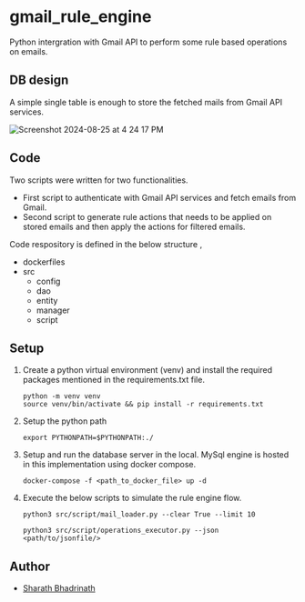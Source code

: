 # gmail_rule_engine
Python intergration with Gmail API to perform some rule based operations on emails.

## DB design


A simple single table is enough to store the fetched mails from Gmail API services.

![Screenshot 2024-08-25 at 4 24 17 PM](https://github.com/user-attachments/assets/23d87751-c08a-41c9-b3bb-11d71f516f89)

## Code

Two scripts were written for two functionalities.
- First script to authenticate with Gmail API services and fetch emails from Gmail.
- Second script to generate rule actions that needs to be applied on stored emails and then apply the actions for filtered emails.

Code respository is defined in the below structure ,

- dockerfiles
- src
  - config
  - dao
  - entity
  - manager
  - script

## Setup

1. Create a python virtual environment (venv) and install the required packages mentioned in the requirements.txt file.
    ```{console}
   python -m venv venv
   source venv/bin/activate && pip install -r requirements.txt
   ```
2. Setup the python path
    ```{console}
   export PYTHONPATH=$PYTHONPATH:./
   ```
3. Setup and run the database server in the local. MySql engine is hosted in this implementation using docker compose.
    ```{console}
   docker-compose -f <path_to_docker_file> up -d 
   ```
3. Execute the below scripts to simulate the rule engine flow.
    ```{console}
    python3 src/script/mail_loader.py --clear True --limit 10
    ```
    ```{console}
    python3 src/script/operations_executor.py --json <path/to/jsonfile/>
    ```

## Author

- [Sharath Bhadrinath](https://github.com/iamLUCISTAR)

